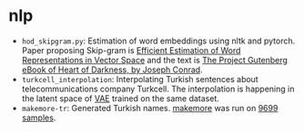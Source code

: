 # nlp

- `hod_skipgram.py`: Estimation of word embeddings using nltk and pytorch. Paper proposing Skip-gram is [Efficient Estimation of Word Representations in Vector Space](https://arxiv.org/pdf/1301.3781.pdf) and the text is [The Project Gutenberg eBook of Heart of Darkness, by Joseph Conrad](https://www.gutenberg.org/files/219/219-h/219-h.htm).
- `turkcell_interpolation`: Interpolating Turkish sentences about telecommunications company Turkcell. The interpolation is happening in the latent space of [VAE](https://github.com/shentianxiao/text-autoencoders) trained on the same dataset.
- `makemore-tr`: Generated Turkish names. [makemore](https://github.com/karpathy/makemore) was run on [9699 samples](https://gist.github.com/tolgarecep/251c7fcde01f9ea0a8f3883243c360a5).
